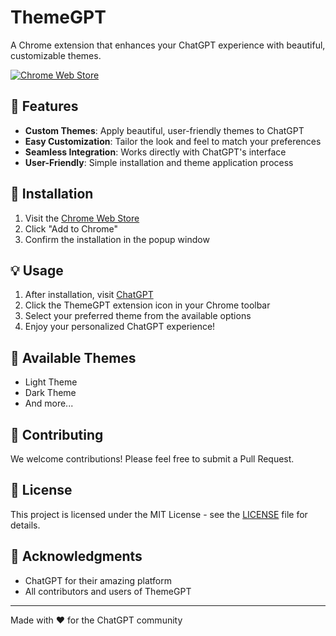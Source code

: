 # ThemeGPT

A Chrome extension that enhances your ChatGPT experience with beautiful, customizable themes.

[![Chrome Web Store](https://img.shields.io/chrome-web-store/v/hpgbjegbcblhpelicckkbebekkgflbgj?color=4285f4&label=Chrome%20Web%20Store&logo=google-chrome&logoColor=white)](https://chromewebstore.google.com/detail/themegpt/hpgbjegbcblhpelicckkbebekkgflbgj)

## 🌟 Features

- **Custom Themes**: Apply beautiful, user-friendly themes to ChatGPT
- **Easy Customization**: Tailor the look and feel to match your preferences
- **Seamless Integration**: Works directly with ChatGPT's interface
- **User-Friendly**: Simple installation and theme application process

## 🚀 Installation

1. Visit the [Chrome Web Store](https://chromewebstore.google.com/detail/themegpt/hpgbjegbcblhpelicckkbebekkgflbgj)
2. Click "Add to Chrome"
3. Confirm the installation in the popup window

## 💡 Usage

1. After installation, visit [ChatGPT](https://chat.openai.com)
2. Click the ThemeGPT extension icon in your Chrome toolbar
3. Select your preferred theme from the available options
4. Enjoy your personalized ChatGPT experience!

## 🎨 Available Themes

- Light Theme
- Dark Theme
- And more...

## 🤝 Contributing

We welcome contributions! Please feel free to submit a Pull Request.

## 📝 License

This project is licensed under the MIT License - see the [LICENSE](LICENSE) file for details.

## 🙏 Acknowledgments

- ChatGPT for their amazing platform
- All contributors and users of ThemeGPT

---

Made with ❤️ for the ChatGPT community
